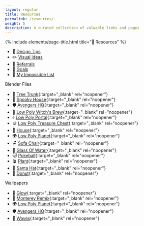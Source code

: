 ```yaml
---
layout: regular
title: Resources
permalink: /resources/
weight: 5
description: A curated collection of valuable links and pages
---
```


{% include elements/page-title.html title="🔮 Resources" %}

* 🍭 [Design Tips](/design-tips)
* ✏️ [Visual Ideas](/visuals)
* 🎁 [Referrals](/referrals)
* 💎 [Goals](/goals)
* 🎯️ [My Impossible List](/impossible-list)

<div class="about-sec-h text-mute" id="blender-files" style="margin-bottom: 1rem;">Blender Files</div>

* 🌳 [Tree Trunk](https://vyshnav.lemonsqueezy.com/checkout/buy/163e0970-1c61-437d-a81d-d3a6049940db){:target="_blank" rel="noopener"}
* 🎃 [Spooky House](https://vyshnav.lemonsqueezy.com/checkout/buy/b6b9e42e-e5b3-4bcc-ad30-26ebd929bd3d){:target="_blank" rel="noopener"}
* 🛡 [Avengers HQ](https://vyshnav.lemonsqueezy.com/checkout/buy/a48e1b78-325c-4690-9119-b98a171ea3d8){:target="_blank" rel="noopener"}
* 🧙 [Low Poly Witch's Brew](https://vyshnav.lemonsqueezy.com/checkout/buy/5247911a-1918-4aec-81ff-ca1f913eb05f){:target="_blank" rel="noopener"}
* 🌀 [Low Poly Portal](https://vyshnav.lemonsqueezy.com/checkout/buy/e82f0900-e474-4279-8c5c-0cc7f4cc3531){:target="_blank" rel="noopener"}
* 🪙 [Low Poly Treasure Chest](https://vyshnav.lemonsqueezy.com/checkout/buy/0e653755-7471-4251-823d-55b8d3f824f6){:target="_blank" rel="noopener"}
* 🏡 [House](https://vyshnav.lemonsqueezy.com/checkout/buy/75841716-437d-4cf7-be1e-a22c39873d1c){:target="_blank" rel="noopener"}
* 🌍 [Low Poly Planet](https://vyshnav.lemonsqueezy.com/checkout/buy/17470750-e665-4f27-ab08-b8b7121cccfa){:target="_blank" rel="noopener"}
* 🪑 [Sofa Chair](https://vyshnav.lemonsqueezy.com/checkout/buy/b0fb66ed-5133-476c-93ed-277df1f7dc1a){:target="_blank" rel="noopener"}
* 🥤 [Glass Of Water](https://vyshnav.lemonsqueezy.com/checkout/buy/135eee88-ab8b-417f-9749-07601396048d){:target="_blank" rel="noopener"}
* 🐱 [Pokeball](https://vyshnav.lemonsqueezy.com/checkout/buy/6ce3f6b0-5cba-43c0-ac08-deb3df0e27ca){:target="_blank" rel="noopener"}
* 🪴 [Plant](https://shop.vyshnav.xyz/l/gwgavz){:target="_blank" rel="noopener"}
* 🎅 [Santa Hat](https://shop.vyshnav.xyz/l/lwzud){:target="_blank" rel="noopener"}
* 🍩 [Donut](https://shop.vyshnav.xyz/l/sztgx){:target="_blank" rel="noopener"}

<div class="about-sec-h text-mute" id="wallpapers" style="margin-bottom: 1rem;">Wallpapers</div>

* 🌟 [Glow](https://vyshnav.lemonsqueezy.com/checkout/buy/2539ac65-1c7c-4947-9857-5b0b4d5723c2){:target="_blank" rel="noopener"}
* 💜 [Monterey Remix](https://vyshnav.lemonsqueezy.com/checkout?cart=d68ded3c-20f3-448d-bf07-692730c0ffe2){:target="_blank" rel="noopener"}
* 🌍 [Low Poly Planet](https://shop.vyshnav.xyz/l/piiij){:target="_blank" rel="noopener"}
* 🛡 [Avengers HQ](https://shop.vyshnav.xyz/l/vwktj){:target="_blank" rel="noopener"}
* 🌊 [Waves](https://www.buymeacoffee.com/vyshnav/e/15514){:target="_blank" rel="noopener"}